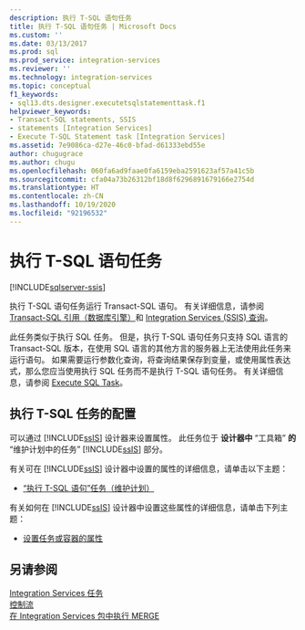 ```yaml
---
description: 执行 T-SQL 语句任务
title: 执行 T-SQL 语句任务 | Microsoft Docs
ms.custom: ''
ms.date: 03/13/2017
ms.prod: sql
ms.prod_service: integration-services
ms.reviewer: ''
ms.technology: integration-services
ms.topic: conceptual
f1_keywords:
- sql13.dts.designer.executetsqlstatementtask.f1
helpviewer_keywords:
- Transact-SQL statements, SSIS
- statements [Integration Services]
- Execute T-SQL Statement task [Integration Services]
ms.assetid: 7e9086ca-d27e-46c0-bfad-d61333ebd55e
author: chugugrace
ms.author: chugu
ms.openlocfilehash: 060fa6ad9faae0fa6159eba2591623af57a41c5b
ms.sourcegitcommit: cfa04a73b26312bf18d8f6296891679166e2754d
ms.translationtype: HT
ms.contentlocale: zh-CN
ms.lasthandoff: 10/19/2020
ms.locfileid: "92196532"
---
```

# <a name="execute-t-sql-statement-task"></a>执行 T-SQL 语句任务

[!INCLUDE[sqlserver-ssis](../../includes/applies-to-version/sqlserver-ssis.md)]


  执行 T-SQL 语句任务运行 Transact-SQL 语句。 有关详细信息，请参阅 [Transact-SQL 引用（数据库引擎）](../../t-sql/language-reference.md)和 [Integration Services (SSIS) 查询](../../integration-services/integration-services-ssis-queries.md)。  
  
 此任务类似于执行 SQL 任务。 但是，执行 T-SQL 语句任务只支持 SQL 语言的 Transact-SQL 版本，在使用 SQL 语言的其他方言的服务器上无法使用此任务来运行语句。 如果需要运行参数化查询，将查询结果保存到变量，或使用属性表达式，那么您应当使用执行 SQL 任务而不是执行 T-SQL 语句任务。 有关详细信息，请参阅 [Execute SQL Task](../../integration-services/control-flow/execute-sql-task.md)。  
  
## <a name="configuration-of-the-execute-t-sql-task"></a>执行 T-SQL 任务的配置  
 可以通过 [!INCLUDE[ssIS](../../includes/ssis-md.md)] 设计器来设置属性。 此任务位于 **设计器中** “工具箱” **的** “维护计划中的任务” [!INCLUDE[ssIS](../../includes/ssis-md.md)] 部分。  
  
 有关可在 [!INCLUDE[ssIS](../../includes/ssis-md.md)] 设计器中设置的属性的详细信息，请单击以下主题：  
  
-   [“执行 T-SQL 语句”任务（维护计划）](../../relational-databases/maintenance-plans/execute-t-sql-statement-task-maintenance-plan.md)  
  
 有关如何在 [!INCLUDE[ssIS](../../includes/ssis-md.md)] 设计器中设置这些属性的详细信息，请单击下列主题：  
  
-   [设置任务或容器的属性](./add-or-delete-a-task-or-a-container-in-a-control-flow.md)  
  
## <a name="see-also"></a>另请参阅  
 [Integration Services 任务](../../integration-services/control-flow/integration-services-tasks.md)   
 [控制流](../../integration-services/control-flow/control-flow.md)   
 [在 Integration Services 包中执行 MERGE](../../integration-services/control-flow/merge-in-integration-services-packages.md)  
  
